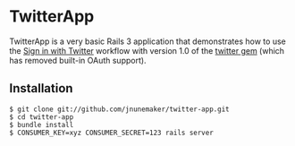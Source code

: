 TwitterApp
==========
TwitterApp is a very basic Rails 3 application that demonstrates how to use the [Sign in with Twitter](http://dev.twitter.com/pages/sign_in_with_twitter) workflow with version 1.0 of the [twitter gem](https://github.com/jnunemaker/twitter/) (which has removed built-in OAuth support).

Installation
------------
    $ git clone git://github.com/jnunemaker/twitter-app.git
    $ cd twitter-app
    $ bundle install
    $ CONSUMER_KEY=xyz CONSUMER_SECRET=123 rails server
